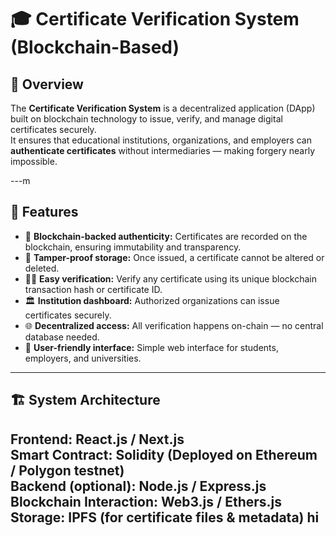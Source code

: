 # 🎓 Certificate Verification System (Blockchain-Based)

## 🧩 Overview
The **Certificate Verification System** is a decentralized application (DApp) built on blockchain technology to issue, verify, and manage digital certificates securely.  
It ensures that educational institutions, organizations, and employers can **authenticate certificates** without intermediaries — making forgery nearly impossible.

---m
  
## 🚀 Features
- 🔐 **Blockchain-backed authenticity:** Certificates are recorded on the blockchain, ensuring immutability and transparency.  
- 🪪 **Tamper-proof storage:** Once issued, a certificate cannot be altered or deleted.  
- 👩‍🎓 **Easy verification:** Verify any certificate using its unique blockchain transaction hash or certificate ID.  
- 🏛️ **Institution dashboard:** Authorized organizations can issue certificates securely.  
- 🌐 **Decentralized access:** All verification happens on-chain — no central database needed.  
- 📄 **User-friendly interface:** Simple web interface for students, employers, and universities.

---

## 🏗️ System Architecture
**Frontend:** React.js / Next.js  
**Smart Contract:** Solidity (Deployed on Ethereum / Polygon testnet)  
**Backend (optional):** Node.js / Express.js  
**Blockchain Interaction:** Web3.js / Ethers.js  
**Storage:** IPFS (for certificate files & metadata)
hi
---
